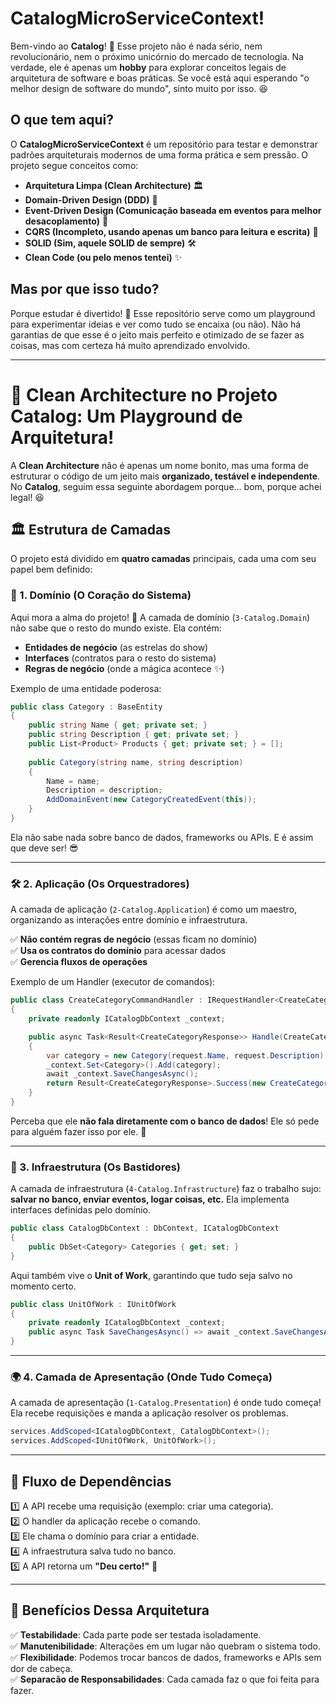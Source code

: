 # CatalogMicroServiceContext!

Bem-vindo ao **Catalog**! 🎉 Esse projeto não é nada sério, nem revolucionário, nem o próximo unicórnio do mercado de tecnologia. Na verdade, ele é apenas um **hobby** para explorar conceitos legais de arquitetura de software e boas práticas. Se você está aqui esperando "o melhor design de software do mundo", sinto muito por isso. 😆

## O que tem aqui?

O **CatalogMicroServiceContext** é um repositório para testar e demonstrar padrões arquiteturais modernos de uma forma prática e sem pressão. O projeto segue conceitos como:

- **Arquitetura Limpa (Clean Architecture)** 🏛️
- **Domain-Driven Design (DDD)** 🎯
- **Event-Driven Design (Comunicação baseada em eventos para melhor desacoplamento)** 📢
- **CQRS (Incompleto, usando apenas um banco para leitura e escrita)** 🔄
- **SOLID (Sim, aquele SOLID de sempre)** 🛠️
- **Clean Code (ou pelo menos tentei)** ✨

## Mas por que isso tudo?

Porque estudar é divertido! 📖 Esse repositório serve como um playground para experimentar ideias e ver como tudo se encaixa (ou não). Não há garantias de que esse é o jeito mais perfeito e otimizado de se fazer as coisas, mas com certeza há muito aprendizado envolvido.

***

# 🚀 Clean Architecture no Projeto Catalog: Um Playground de Arquitetura!

A **Clean Architecture** não é apenas um nome bonito, mas uma forma de estruturar o código de um jeito mais **organizado, testável e independente**. No **Catalog**, seguim essa seguinte abordagem porque... bom, porque achei legal! 😆

## 🏛️ Estrutura de Camadas

O projeto está dividido em **quatro camadas** principais, cada uma com seu papel bem definido:

### 🔹 1. Domínio (O Coração do Sistema)

Aqui mora a alma do projeto! 💙 A camada de domínio (`3-Catalog.Domain`) não sabe que o resto do mundo existe. Ela contém:

- **Entidades de negócio** (as estrelas do show)  
- **Interfaces** (contratos para o resto do sistema)  
- **Regras de negócio** (onde a mágica acontece ✨)  

Exemplo de uma entidade poderosa:

```csharp
public class Category : BaseEntity
{
    public string Name { get; private set; }
    public string Description { get; private set; }
    public List<Product> Products { get; private set; } = [];
    
    public Category(string name, string description)
    {
        Name = name;
        Description = description;
        AddDomainEvent(new CategoryCreatedEvent(this));
    }
}
```

Ela não sabe nada sobre banco de dados, frameworks ou APIs. E é assim que deve ser! 😎

---

### 🛠️ 2. Aplicação (Os Orquestradores)

A camada de aplicação (`2-Catalog.Application`) é como um maestro, organizando as interações entre domínio e infraestrutura.

✅ **Não contém regras de negócio** (essas ficam no domínio)  
✅ **Usa os contratos do domínio** para acessar dados  
✅ **Gerencia fluxos de operações**  

Exemplo de um Handler (executor de comandos):

```csharp
public class CreateCategoryCommandHandler : IRequestHandler<CreateCategoryCommand, Result<CreateCategoryResponse>>
{
    private readonly ICatalogDbContext _context;

    public async Task<Result<CreateCategoryResponse>> Handle(CreateCategoryCommand request, CancellationToken cancellationToken)
    {
        var category = new Category(request.Name, request.Description);
        _context.Set<Category>().Add(category);
        await _context.SaveChangesAsync();
        return Result<CreateCategoryResponse>.Success(new CreateCategoryResponse(category.Id), "Category created!");
    }
}
```

Perceba que ele **não fala diretamente com o banco de dados**! Ele só pede para alguém fazer isso por ele. 🤝

---

### 💾 3. Infraestrutura (Os Bastidores)

A camada de infraestrutura (`4-Catalog.Infrastructure`) faz o trabalho sujo: **salvar no banco, enviar eventos, logar coisas, etc.** Ela implementa interfaces definidas pelo domínio.

```csharp
public class CatalogDbContext : DbContext, ICatalogDbContext
{
    public DbSet<Category> Categories { get; set; }
}
```

Aqui também vive o **Unit of Work**, garantindo que tudo seja salvo no momento certo.

```csharp
public class UnitOfWork : IUnitOfWork
{
    private readonly ICatalogDbContext _context;
    public async Task SaveChangesAsync() => await _context.SaveChangesAsync();
}
```

---

### 🌍 4. Camada de Apresentação (Onde Tudo Começa)

A camada de apresentação (`1-Catalog.Presentation`) é onde tudo começa! Ela recebe requisições e manda a aplicação resolver os problemas.

```csharp
services.AddScoped<ICatalogDbContext, CatalogDbContext>();
services.AddScoped<IUnitOfWork, UnitOfWork>();
```

---

## 🔄 Fluxo de Dependências

1️⃣ A API recebe uma requisição (exemplo: criar uma categoria).  
2️⃣ O handler da aplicação recebe o comando.  
3️⃣ Ele chama o domínio para criar a entidade.  
4️⃣ A infraestrutura salva tudo no banco.  
5️⃣ A API retorna um **"Deu certo!"** 🎉  

---

## 🎯 Benefícios Dessa Arquitetura

✅ **Testabilidade**: Cada parte pode ser testada isoladamente.  
✅ **Manutenibilidade**: Alterações em um lugar não quebram o sistema todo.  
✅ **Flexibilidade**: Podemos trocar bancos de dados, frameworks e APIs sem dor de cabeça.  
✅ **Separacão de Responsabilidades**: Cada camada faz o que foi feita para fazer.  


